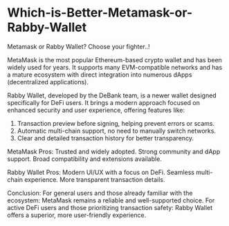 # Which-is-Better-Metamask-or-Rabby-Wallet
Metamask or Rabby Wallet? Choose your fighter..!


MetaMask is the most popular Ethereum-based crypto wallet and has been widely used for years. It supports many EVM-compatible networks and has a mature ecosystem with direct integration into numerous dApps (decentralized applications).

Rabby Wallet, developed by the DeBank team, is a newer wallet designed specifically for DeFi users. It brings a modern approach focused on enhanced security and user experience, offering features like:
1. Transaction preview before signing, helping prevent errors or scams.
2. Automatic multi-chain support, no need to manually switch networks.
3. Clear and detailed transaction history for better transparency.

MetaMask Pros:
Trusted and widely adopted.
Strong community and dApp support.
Broad compatibility and extensions available.

Rabby Wallet Pros:
Modern UI/UX with a focus on DeFi.
Seamless multi-chain experience.
More transparent transaction details.

Conclusion:
For general users and those already familiar with the ecosystem: MetaMask remains a reliable and well-supported choice.
For active DeFi users and those prioritizing transaction safety: Rabby Wallet offers a superior, more user-friendly experience.
